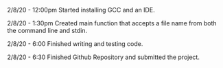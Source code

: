2/8/20 - 12:00pm 
	Started installing GCC and an IDE.

2/8/20 - 1:30pm
	Created main function that accepts a file name from both the command line and stdin.

2/8/20 - 6:00
	Finished writing and testing code.
	
2/8/20 - 6:30
	Finished Github Repository and submitted the project.